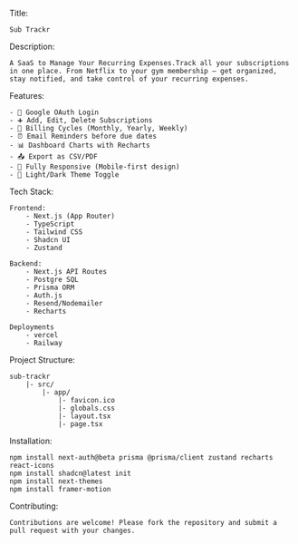 Title:

    Sub Trackr

Description:

    A SaaS to Manage Your Recurring Expenses.Track all your subscriptions in one place. From Netflix to your gym membership — get organized, stay notified, and take control of your recurring expenses.

Features:

    - 🔐 Google OAuth Login
    - ➕ Add, Edit, Delete Subscriptions
    - 📆 Billing Cycles (Monthly, Yearly, Weekly)
    - ⏰ Email Reminders before due dates
    - 📊 Dashboard Charts with Recharts
    - 📤 Export as CSV/PDF
    - 📱 Fully Responsive (Mobile-first design)
    - 🌙 Light/Dark Theme Toggle

Tech Stack:

    Frontend:
        - Next.js (App Router)
        - TypeScript
        - Tailwind CSS
        - Shadcn UI
        - Zustand

    Backend:
        - Next.js API Routes
        - Postgre SQL
        - Prisma ORM
        - Auth.js
        - Resend/Nodemailer
        - Recharts

    Deployments
        - vercel
        - Railway

Project Structure:

    sub-trackr
        |- src/
            |- app/
                |- favicon.ico
                |- globals.css
                |- layout.tsx
                |- page.tsx

Installation:

    npm install next-auth@beta prisma @prisma/client zustand recharts react-icons
    npm install shadcn@latest init
    npm install next-themes
    npm install framer-motion


Contributing:

    Contributions are welcome! Please fork the repository and submit a pull request with your changes.